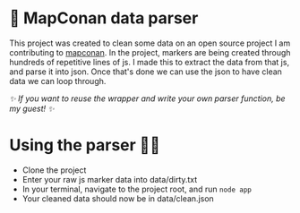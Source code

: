 # 🗾 MapConan data parser
This project was created to clean some data on an open source project I am contributing to <a href="https://github.com/Naksta/mapconan">mapconan</a>. In the project, markers are being created through hundreds of repetitive lines of js. I made this to extract the data from that js, and parse it into json. Once that's done we can use the json to have clean data we can loop through.

*✨ If you want to reuse the wrapper and write your own parser function, be my guest! ✨*

# Using the parser 👨‍💻
* Clone the project
* Enter your raw js marker data into data/dirty.txt
* In your terminal, navigate to the project root, and run `node app`
* Your cleaned data should now be in data/clean.json
